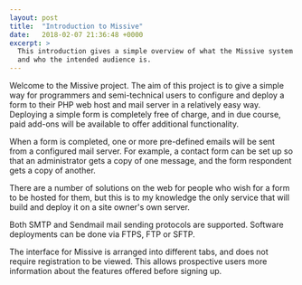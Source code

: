 ```yaml
---
layout: post
title:  "Introduction to Missive"
date:   2018-02-07 21:36:48 +0000
excerpt: >
  This introduction gives a simple overview of what the Missive system does,
  and who the intended audience is.
---
```


Welcome to the Missive project. The aim of this project is to give a simple way for
programmers and semi-technical users to configure and deploy a form to their PHP web
host and mail server in a relatively easy way. Deploying a simple form is completely
free of charge, and in due course, paid add-ons will be available to offer additional
functionality.

When a form is completed, one or more pre-defined emails will be sent from a configured
mail server. For example, a contact form can be set up so that an administrator gets a
copy of one message, and the form respondent gets a copy of another.

There are a number of solutions on the web for people who wish for a form to be hosted
for them, but this is to my knowledge the only service that will build and deploy it
on a site owner's own server.

Both SMTP and Sendmail mail sending protocols are supported. Software deployments can
be done via FTPS, FTP or SFTP.

The interface for Missive is arranged into different tabs, and does not require
registration to be viewed. This allows prospective users more information about
the features offered before signing up.
